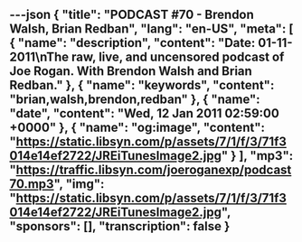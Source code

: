---json
{
  "title": "PODCAST #70 - Brendon Walsh, Brian Redban",
  "lang": "en-US",
  "meta": [
    {
      "name": "description",
      "content": "Date: 01-11-2011\nThe raw, live, and uncensored podcast of Joe Rogan. With Brendon Walsh and Brian Redban."
    },
    {
      "name": "keywords",
      "content": "brian,walsh,brendon,redban"
    },
    {
      "name": "date",
      "content": "Wed, 12 Jan 2011 02:59:00 +0000"
    },
    {
      "name": "og:image",
      "content": "https://static.libsyn.com/p/assets/7/1/f/3/71f3014e14ef2722/JREiTunesImage2.jpg"
    }
  ],
  "mp3": "https://traffic.libsyn.com/joeroganexp/podcast70.mp3",
  "img": "https://static.libsyn.com/p/assets/7/1/f/3/71f3014e14ef2722/JREiTunesImage2.jpg",
  "sponsors": [],
  "transcription": false
}
---
<episode-header />

<timemark seconds="0" />

<transcribe-call-to-action />

<episode-footer />